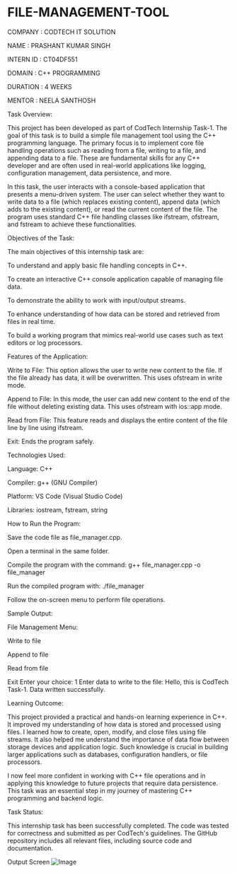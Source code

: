 # FILE-MANAGEMENT-TOOL

COMPANY : CODTECH IT SOLUTION

NAME : PRASHANT KUMAR SINGH

INTERN ID : CT04DF551

DOMAIN :  C++ PROGRAMMING

DURATION : 4 WEEKS

MENTOR : NEELA SANTHOSH

Task Overview:

This project has been developed as part of CodTech Internship Task-1. The goal of this task is to build a simple file management tool using the C++ programming language. The primary focus is to implement core file handling operations such as reading from a file, writing to a file, and appending data to a file. These are fundamental skills for any C++ developer and are often used in real-world applications like logging, configuration management, data persistence, and more.

In this task, the user interacts with a console-based application that presents a menu-driven system. The user can select whether they want to write data to a file (which replaces existing content), append data (which adds to the existing content), or read the current content of the file. The program uses standard C++ file handling classes like ifstream, ofstream, and fstream to achieve these functionalities.

Objectives of the Task:

The main objectives of this internship task are:

To understand and apply basic file handling concepts in C++.

To create an interactive C++ console application capable of managing file data.

To demonstrate the ability to work with input/output streams.

To enhance understanding of how data can be stored and retrieved from files in real time.

To build a working program that mimics real-world use cases such as text editors or log processors.

Features of the Application:

Write to File:
This option allows the user to write new content to the file. If the file already has data, it will be overwritten. This uses ofstream in write mode.

Append to File:
In this mode, the user can add new content to the end of the file without deleting existing data. This uses ofstream with ios::app mode.

Read from File:
This feature reads and displays the entire content of the file line by line using ifstream.

Exit:
Ends the program safely.

Technologies Used:

Language: C++

Compiler: g++ (GNU Compiler)

Platform: VS Code (Visual Studio Code)

Libraries: iostream, fstream, string

How to Run the Program:

Save the code file as file_manager.cpp.

Open a terminal in the same folder.

Compile the program with the command: g++ file_manager.cpp -o file_manager

Run the compiled program with: ./file_manager

Follow the on-screen menu to perform file operations.

Sample Output:

File Management Menu:

Write to file

Append to file

Read from file

Exit
Enter your choice: 1
Enter data to write to the file: Hello, this is CodTech Task-1.
Data written successfully.

Learning Outcome:

This project provided a practical and hands-on learning experience in C++. It improved my understanding of how data is stored and processed using files. I learned how to create, open, modify, and close files using file streams. It also helped me understand the importance of data flow between storage devices and application logic. Such knowledge is crucial in building larger applications such as databases, configuration handlers, or file processors.

I now feel more confident in working with C++ file operations and in applying this knowledge to future projects that require data persistence. This task was an essential step in my journey of mastering C++ programming and backend logic.

Task Status:

This internship task has been successfully completed. The code was tested for correctness and submitted as per CodTech's guidelines. The GitHub repository includes all relevant files, including source code and documentation.

Output Screen
![Image](https://github.com/user-attachments/assets/71ad00b7-4425-48e7-a55b-11a5d9970113)
